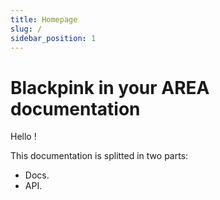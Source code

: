 ```yaml
---
title: Homepage
slug: /
sidebar_position: 1
---
```


# Blackpink in your AREA documentation

Hello !

This documentation is splitted in two parts:
- Docs.
- API.
